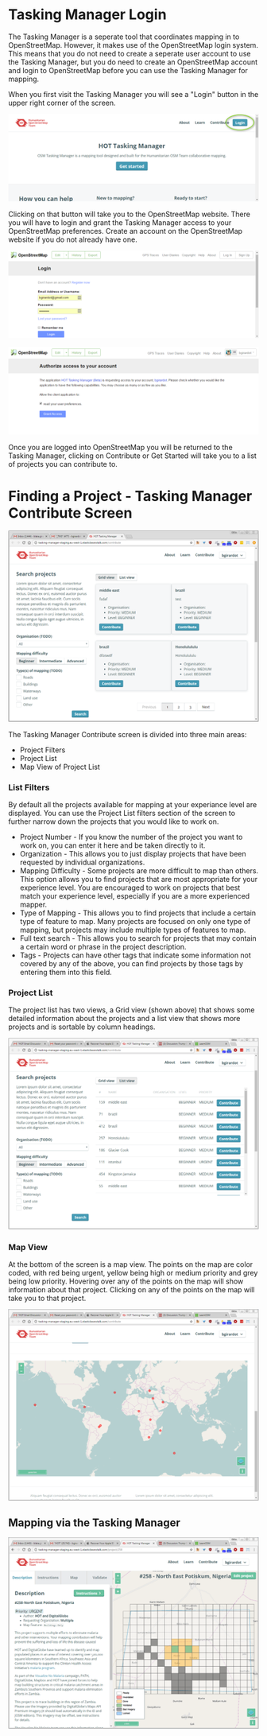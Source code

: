

# Tasking Manager Login

The Tasking Manager is a seperate tool that coordinates mapping in to OpenStreetMap. However, it makes use of the OpenStreetMap login system. This means that you do not need to create a seperate user account to use the Tasking Manager, but you do need to create an OpenStreetMap account and login to OpenStreetMap before you can use the Tasking Manager for mapping.

When you first visit the Tasking Manager you will see a "Login" button in the upper right corner of the screen.

![](/assets/2017-04-10_11h48_44.png)

Clicking on that button will take you to the OpenStreetMap website. There you will have to login and grant the Tasking Manager access to your OpenStreetMap preferences. Create an account on the OpenStreetMap website if you do not already have one.

![](/assets/2017-04-10_11h51_17.png)

![](/assets/2017-04-10_11h52_48.png)

Once you are logged into OpenStreetMap you will be returned to the Tasking Manager, clicking on Contribute or Get Started will take you to a list of projects you can contribute to.

# Finding a Project - Tasking Manager Contribute Screen

![](/assets/2017-04-10_12h00_43.png)

The Tasking Manager Contribute screen is divided into three main areas:

- Project Filters
- Project List
- Map View of Project List

### List Filters

By default all the projects available for mapping at your experiance level are displayed. You can use the Project List filters section of the screen to further narrow down the projects that you would like to work on.

- Project Number - If you know the number of the project you want to work on, you can enter it here and be taken directly to it.
- Organization - This allows you to just display projects that have been requested by individual organizations.
- Mapping Difficulty - Some projects are more difficult to map than others. This option allows you to find projects that are most appropriate for your experience level. You are encouraged to work on projects that best match your experience level, especially if you are a more experienced mapper.
- Type of Mapping - This allows you to find projects that include a certain type of feature to map. Many projects are focused on only one type of mapping, but projects may include multiple types of features to map.
- Full text search - This allows you to search for projects that may contain a certain word or phrase in the project description.
- Tags - Projects can have other tags that indicate some information not covered by any of the above, you can find projects by those tags by entering them into this field.

### Project List

The project list has two views, a Grid view (shown above) that shows some detailed information about the projects and a list view that shows more projects and is sortable by column headings.

![](/assets/2017-04-10_15h42_18.png)

### Map View
At the bottom of the screen is a map view. The points on the map are color coded, with red being urgent, yellow being high or medium priority and grey being low priority. Hovering over any of the points on the map will show information about that project. Clicking on any of the points on the map will take you to that project.

![](/assets/2017-04-10_15h56_11.png)

## Mapping via the Tasking Manager
![](/assets/2017-04-10_16h24_55.png)
